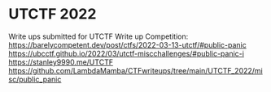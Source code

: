 # UTCTF 2022
Write ups submitted for UTCTF Write up Competition: 
https://barelycompetent.dev/post/ctfs/2022-03-13-utctf/#public-panic
https://ubcctf.github.io/2022/03/utctf-miscchallenges/#public-panic-i
https://stanley9990.me/UTCTF
https://github.com/LambdaMamba/CTFwriteups/tree/main/UTCTF_2022/misc/public_panic